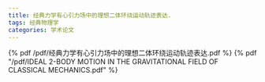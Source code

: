 ```yaml
---
title: 经典力学有心引力场中的理想二体环绕运动轨迹表达.
tags: 经典物理学
categories: 学术论文
---
```


{% pdf /pdf/经典力学有心引力场中的理想二体环绕运动轨迹表达.pdf %}
{% pdf "/pdf/IDEAL 2-BODY MOTION IN THE GRAVITATIONAL FIELD OF CLASSICAL MECHANICS.pdf" %}
